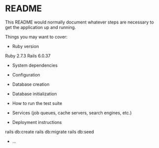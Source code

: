 # README
This README would normally document whatever steps are necessary to get the
application up and running.

Things you may want to cover:

* Ruby version

Ruby 2.7.3
Rails 6.0.37

* System dependencies

* Configuration

* Database creation

* Database initialization

* How to run the test suite

* Services (job queues, cache servers, search engines, etc.)

* Deployment instructions

rails db:create
rails db:migrate
rails db:seed


* ...
